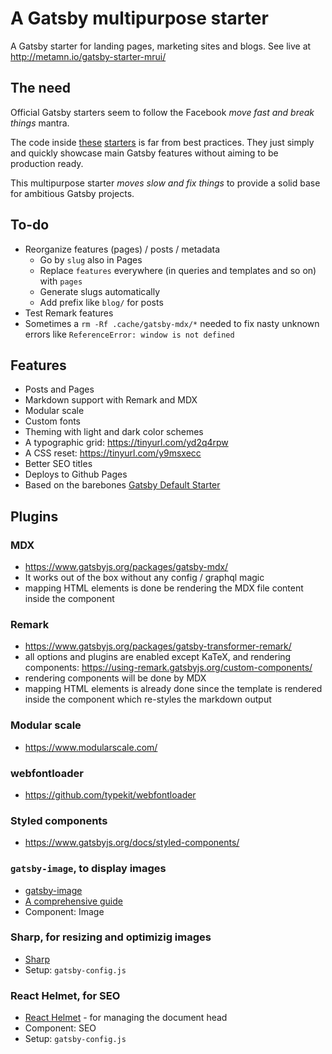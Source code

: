 # A Gatsby multipurpose starter

A Gatsby starter for landing pages, marketing sites and blogs.
See live at http://metamn.io/gatsby-starter-mrui/

## The need

Official Gatsby starters seem to follow the Facebook *move fast and break things* mantra.

The code inside [these](https://www.gatsbyjs.org/starters/gatsbyjs/gatsby-starter-blog/) [starters](https://www.gatsbyjs.org/starters/gatsbyjs/gatsby-starter-default/) is far from best practices. They just simply and quickly showcase main Gatsby features without aiming to be production ready.

This multipurpose starter *moves slow and fix things* to provide a solid base for ambitious Gatsby projects.  

## To-do

- Reorganize features (pages) / posts / metadata
	- Go by `slug` also in Pages
	- Replace `features` everywhere (in queries and templates and so on)  with `pages`
	- Generate slugs automatically
	- Add prefix like `blog/` for posts
- Test Remark features
- Sometimes a `rm -Rf .cache/gatsby-mdx/*` needed to fix nasty unknown errors like `ReferenceError: window is not defined`

## Features

- Posts and Pages
- Markdown support with Remark and MDX
- Modular scale
- Custom fonts
- Theming with light and dark color schemes
- A typographic grid: https://tinyurl.com/yd2q4rpw
- A CSS reset: https://tinyurl.com/y9msxecc
- Better SEO titles
- Deploys to Github Pages
- Based on the barebones [Gatsby Default Starter](https://www.gatsbyjs.org/docs/quick-start)

## Plugins

### MDX

- https://www.gatsbyjs.org/packages/gatsby-mdx/
- It works out of the box without any config / graphql magic
- mapping HTML elements is done be rendering the MDX file content inside the <Layout> component

### Remark

- https://www.gatsbyjs.org/packages/gatsby-transformer-remark/
- all options and plugins are enabled except KaTeX, and rendering components: https://using-remark.gatsbyjs.org/custom-components/
- rendering components will be done by MDX
- mapping HTML elements is already done since the template is rendered inside the <Layout> component which re-styles the markdown output

### Modular scale

- https://www.modularscale.com/

### webfontloader

- https://github.com/typekit/webfontloader

### Styled components

- https://www.gatsbyjs.org/docs/styled-components/

### `gatsby-image`, to display images

- [gatsby-image](https://www.gatsbyjs.org/docs/working-with-images/#optimizing-images-with-gatsby-image)
- [A comprehensive guide](https://www.orangejellyfish.com/blog/a-comprehensive-guide-to-images-in-gatsby/)
- Component: Image

### Sharp, for resizing and optimizig images

- [Sharp](https://www.gatsbyjs.org/docs/working-with-images/#query-images-with-graphql)
- Setup: `gatsby-config.js`

### React Helmet, for SEO

- [React Helmet](https://www.gatsbyjs.org/docs/add-page-metadata/) - for managing the document head
- Component: SEO
- Setup: `gatsby-config.js`
